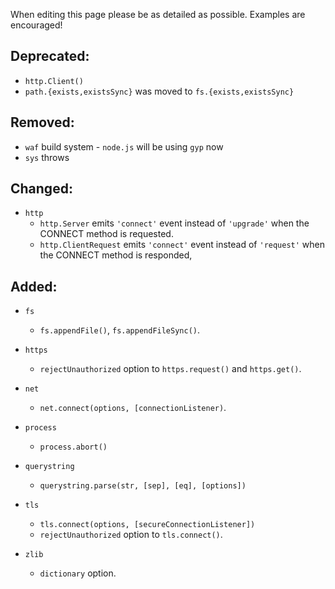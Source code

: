 When editing this page please be as detailed as possible. Examples are encouraged!

## Deprecated:
  * `http.Client()`
  * `path.{exists,existsSync}` was moved to `fs.{exists,existsSync}`

## Removed:
  * `waf` build system - `node.js` will be using `gyp` now
  * `sys` throws

## Changed:

 * `http`
   * `http.Server` emits `'connect'` event instead of `'upgrade'` when the CONNECT method is requested.
   * `http.ClientRequest` emits `'connect'` event instead of `'request'` when the CONNECT method is responded, 

## Added:

 * `fs`
   * `fs.appendFile()`, `fs.appendFileSync()`.

 * `https`
   * `rejectUnauthorized` option to `https.request()` and `https.get()`.

 * `net`
   * `net.connect(options, [connectionListener)`.

 * `process`
   * `process.abort()`

 * `querystring`
   * `querystring.parse(str, [sep], [eq], [options])`

 * `tls`
   * `tls.connect(options, [secureConnectionListener])`
   * `rejectUnauthorized` option to `tls.connect()`.

 * `zlib`
   * `dictionary` option.